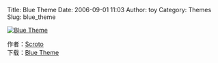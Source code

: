 Title: Blue Theme
Date: 2006-09-01 11:03
Author: toy
Category: Themes
Slug: blue_theme

[![Blue
Theme](http://i.linuxtoy.org/i/Blue_Theme_by_Scroto_s.png)](http://i.linuxtoy.org/i/Blue_Theme_by_Scroto.png)

作者：[Scroto](http://scroto.deviantart.com)  
下载：[Blue Theme](http://www.deviantart.com/download/39004994/)

